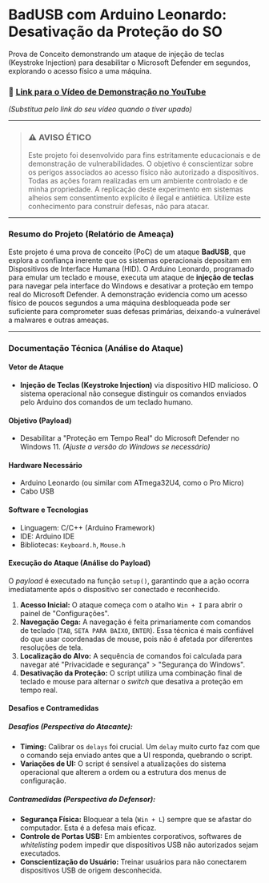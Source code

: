 # BadUSB com Arduino Leonardo: Desativação da Proteção do SO

Prova de Conceito demonstrando um ataque de injeção de teclas (Keystroke Injection) para desabilitar o Microsoft Defender em segundos, explorando o acesso físico a uma máquina.

### 🎥 [Link para o Vídeo de Demonstração no YouTube](https://youtu.be/SEU_LINK_AQUI)
*(Substitua pelo link do seu vídeo quando o tiver upado)*

---

> ### ⚠️ AVISO ÉTICO
> Este projeto foi desenvolvido para fins estritamente educacionais e de demonstração de vulnerabilidades. O objetivo é conscientizar sobre os perigos associados ao acesso físico não autorizado a dispositivos. Todas as ações foram realizadas em um ambiente controlado e de minha propriedade. A replicação deste experimento em sistemas alheios sem consentimento explícito é ilegal e antiética. Utilize este conhecimento para construir defesas, não para atacar.

---

### Resumo do Projeto (Relatório de Ameaça)
Este projeto é uma prova de conceito (PoC) de um ataque **BadUSB**, que explora a confiança inerente que os sistemas operacionais depositam em Dispositivos de Interface Humana (HID). O Arduino Leonardo, programado para emular um teclado e mouse, executa um ataque de **injeção de teclas** para navegar pela interface do Windows e desativar a proteção em tempo real do Microsoft Defender. A demonstração evidencia como um acesso físico de poucos segundos a uma máquina desbloqueada pode ser suficiente para comprometer suas defesas primárias, deixando-a vulnerável a malwares e outras ameaças.

---

### Documentação Técnica (Análise do Ataque)

#### **Vetor de Ataque**
* **Injeção de Teclas (Keystroke Injection)** via dispositivo HID malicioso. O sistema operacional não consegue distinguir os comandos enviados pelo Arduino dos comandos de um teclado humano.

#### **Objetivo (Payload)**
* Desabilitar a "Proteção em Tempo Real" do Microsoft Defender no Windows 11. *(Ajuste a versão do Windows se necessário)*

#### **Hardware Necessário**
* Arduino Leonardo (ou similar com ATmega32U4, como o Pro Micro)
* Cabo USB

#### **Software e Tecnologias**
* Linguagem: C/C++ (Arduino Framework)
* IDE: Arduino IDE
* Bibliotecas: `Keyboard.h`, `Mouse.h`

#### **Execução do Ataque (Análise do Payload)**
O *payload* é executado na função `setup()`, garantindo que a ação ocorra imediatamente após o dispositivo ser conectado e reconhecido.

1.  **Acesso Inicial:** O ataque começa com o atalho `Win + I` para abrir o painel de "Configurações".
2.  **Navegação Cega:** A navegação é feita primariamente com comandos de teclado (`TAB`, `SETA PARA BAIXO`, `ENTER`). Essa técnica é mais confiável do que usar coordenadas de mouse, pois não é afetada por diferentes resoluções de tela.
3.  **Localização do Alvo:** A sequência de comandos foi calculada para navegar até "Privacidade e segurança" > "Segurança do Windows".
4.  **Desativação da Proteção:** O script utiliza uma combinação final de teclado e mouse para alternar o *switch* que desativa a proteção em tempo real.

#### **Desafios e Contramedidas**

##### **Desafios (Perspectiva do Atacante):**
* **Timing:** Calibrar os `delays` foi crucial. Um `delay` muito curto faz com que o comando seja enviado antes que a UI responda, quebrando o script.
* **Variações de UI:** O script é sensível a atualizações do sistema operacional que alterem a ordem ou a estrutura dos menus de configuração.

##### **Contramedidas (Perspectiva do Defensor):**
* **Segurança Física:** Bloquear a tela (`Win + L`) sempre que se afastar do computador. Esta é a defesa mais eficaz.
* **Controle de Portas USB:** Em ambientes corporativos, softwares de *whitelisting* podem impedir que dispositivos USB não autorizados sejam executados.
* **Conscientização do Usuário:** Treinar usuários para não conectarem dispositivos USB de origem desconhecida.
